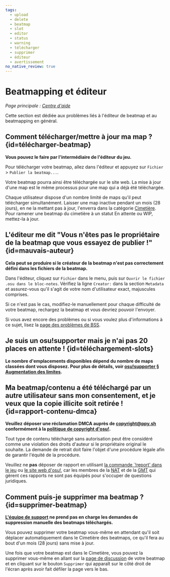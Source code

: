 ```yaml
---
tags:
  - upload
  - delete
  - beatmap
  - slot
  - editor
  - status
  - warning
  - télécharger
  - supprimer
  - éditeur
  - avertissement
no_native_review: true
---
```


# Beatmapping et éditeur

*Page principale : [Centre d'aide](/wiki/Help_centre)*

Cette section est dédiée aux problèmes liés à l'éditeur de beatmap et au beatmapping en général.

## Comment télécharger/mettre à jour ma map ? {id=télécharger-beatmap}

**Vous pouvez le faire par l'intermédiaire de l'éditeur du jeu.**

Pour télécharger votre beatmap, allez dans l'éditeur et appuyez sur `Fichier` > `Publier la beatmap...`.

Votre beatmap pourra ainsi être téléchargée sur le site web. La mise à jour d'une map est le même processus pour une map qui a déjà été téléchargée.

Chaque utilisateur dispose d'un nombre limité de maps qu'il peut télécharger simultanément. Laisser une map inactive pendant un mois (28 jours), en ne la mettant pas à jour, l'enverra dans la catégorie [Cimetière](/wiki/Beatmap/Category#graveyard). Pour ramener une beatmap du cimetière à un statut En attente ou WIP, mettez-la à jour.

## L'éditeur me dit "Vous n'êtes pas le propriétaire de la beatmap que vous essayez de publier !" {id=mauvais-auteur}

**Cela peut se produire si le créateur de la beatmap n'est pas correctement défini dans les fichiers de la beatmap.**

Dans l'éditeur, cliquez sur `Fichier` dans le menu, puis sur `Ouvrir le fichier .osu dans le bloc-notes`. Vérifiez la ligne `Creator:` dans la section `Metadata` et assurez-vous qu'il s'agit de votre nom d'utilisateur exact, majuscules comprises.

Si ce n'est pas le cas, modifiez-le manuellement pour chaque difficulté de votre beatmap, rechargez la beatmap et vous devriez pouvoir l'envoyer.

Si vous avez encore des problèmes ou si vous voulez plus d'informations à ce sujet, lisez la [page des problèmes de BSS](/wiki/Guides/BSS_issues).

## Je suis un osu!supporter mais je n'ai pas 20 places en attente ! {id=téléchargement-slots}

**Le nombre d'emplacements disponibles dépend du nombre de maps classées dont vous disposez. Pour plus de détails, voir [osu!supporter § Augmentation des limites](/wiki/osu!supporter#augmentation-des-limites).**

## Ma beatmap/contenu a été téléchargé par un autre utilisateur sans mon consentement, et je veux que la copie illicite soit retirée ! {id=rapport-contenu-dmca}

**Veuillez déposer une réclamation DMCA auprès de [copyright@ppy.sh](mailto:copyright@ppy.sh) conformément à la [politique de copyright d'osu!](/wiki/Legal/Copyright).**

Tout type de contenu téléchargé sans autorisation peut être considéré comme une violation des droits d'auteur si le propriétaire original le souhaite. La demande de retrait doit faire l'objet d'une procédure légale afin de garantir l'équité de la procédure.

Veuillez ne **pas** déposer de rapport en utilisant [la commande `!report' dans le jeu](/wiki/Reporting_bad_behaviour#tchat-en-jeu) ou [le site web d'osu!](/wiki/Reporting_bad_behaviour#site-web), car les membres de la [NAT](/wiki/People/Nomination_Assessment_Team) et de la [GMT](/wiki/People/Global_Moderation_Team) qui gèrent ces rapports ne sont pas équipés pour s'occuper de questions juridiques.

## Comment puis-je supprimer ma beatmap ? {id=supprimer-beatmap}

**[L'équipe de support](/wiki/People/The_Team/Account_support_team) ne prend pas en charge les demandes de suppression manuelle des beatmaps téléchargés.**

Vous pouvez supprimer votre beatmap vous-même en attendant qu'il soit déplacer automatiquement dans le Cimetière des beatmaps, ce qu'il fera au bout d'un mois (28 jours) sans mise à jour.

Une fois que votre beatmap est dans le Cimetière, vous pouvez la supprimer vous-même en allant sur la [page de discussion](/wiki/Beatmap_discussion) de votre beatmap et en cliquant sur le bouton `Supprimer` qui apparaît sur le côté droit de l'écran après avoir fait défiler la page vers le bas.
